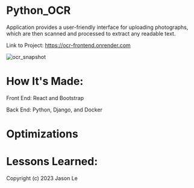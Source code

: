 # Python_OCR
Application provides a user-friendly interface for uploading photographs, which are then scanned and processed to extract any readable text.

Link to Project: https://ocr-frontend.onrender.com

![ocr_snapshot](https://user-images.githubusercontent.com/11216742/217987191-1cdc2b6a-8129-4345-8962-e77d13b0102a.jpg)

# How It's Made:

Front End: React and Bootstrap

Back End: Python, Django, and Docker

# Optimizations

# Lessons Learned:

Copyright (c) 2023 Jason Le
